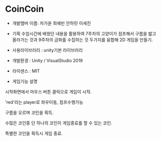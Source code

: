 # CoinCoin

- 개발맴버 이름: 차가윤 최예빈 안하민 이세진 

- 기획
수업시간에 배웠던 내용을 활용하여 7주차의 고양이가 점프해서 구름을 밟고 올라가는 것과 9주차의 금화를 수집하는 것 두가지를 융합해 2D 게임을 만들기.

- 사용라이브러리 : unity기본 라이브러리 

- 개발환경 : Unity / VisualStudio 2019

- 라이센스 : MIT

- 게임기능 설명
 
 시작화면에서 마우스 버튼 클릭으로 게임이 시작.
 
 'red'라는 player로 좌우이동, 점프수행가능

 구름을 오르며 코인을 획득.
 
 수많은 코인중 단 하나의 코인이 게임종료를 할 수 있는 코인.
 
 특별한 코인을 획득시 게임 종료.

